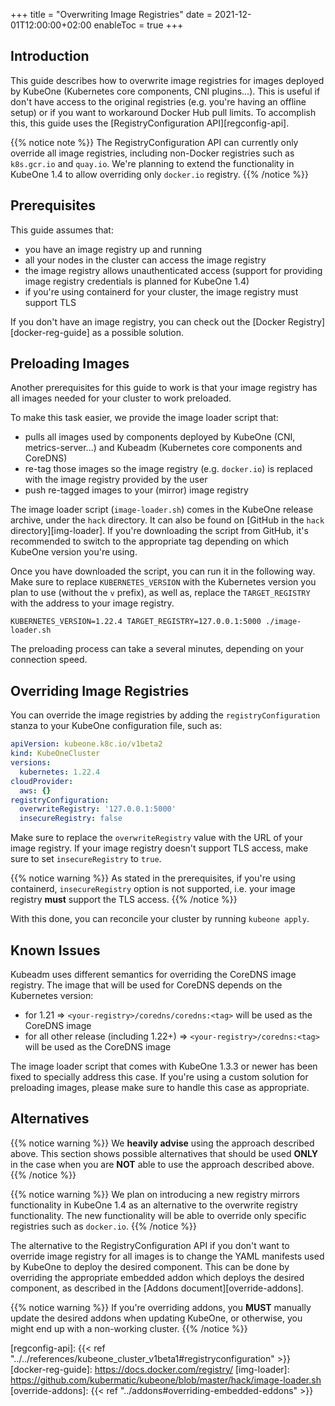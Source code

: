 +++
title = "Overwriting Image Registries"
date = 2021-12-01T12:00:00+02:00
enableToc = true
+++

## Introduction

This guide describes how to overwrite image registries for images deployed by
KubeOne (Kubernetes core components, CNI plugins...). This is useful if don't
have access to the original registries (e.g. you're having an offline setup)
or if you want to workaround Docker Hub pull limits. To accomplish this, this
guide uses the [RegistryConfiguration API][regconfig-api].

{{% notice note %}}
The RegistryConfiguration API can currently only override all image registries,
including non-Docker registries such as `k8s.gcr.io` and `quay.io`. We're
planning to extend the functionality in KubeOne 1.4 to allow overriding only
`docker.io` registry. 
{{% /notice %}}

## Prerequisites

This guide assumes that:

* you have an image registry up and running
* all your nodes in the cluster can access the image registry
* the image registry allows unauthenticated access (support for providing
  image registry credentials is planned for KubeOne 1.4)
* if you're using containerd for your cluster, the image registry must support
  TLS

If you don't have an image registry, you can check out the
[Docker Registry][docker-reg-guide] as a possible solution.

## Preloading Images

Another prerequisites for this guide to work is that your image registry has
all images needed for your cluster to work preloaded.

To make this task easier, we provide the image loader script that:

* pulls all images used by components deployed by KubeOne (CNI,
  metrics-server...) and Kubeadm (Kubernetes core components and CoreDNS)
* re-tag those images so the image registry (e.g. `docker.io`) is replaced
  with the image registry provided by the user
* push re-tagged images to your (mirror) image registry

The image loader script (`image-loader.sh`) comes in the KubeOne release
archive, under the `hack` directory. It can also be found on [GitHub in the
`hack` directory][img-loader]. If you're downloading the script from GitHub,
it's recommended to switch to the appropriate tag depending on which KubeOne
version you're using.

Once you have downloaded the script, you can run it in the following way.
Make sure to replace `KUBERNETES_VERSION` with the Kubernetes version you plan
to use (without the `v` prefix), as well as, replace the `TARGET_REGISTRY` with
the address to your image registry.

```
KUBERNETES_VERSION=1.22.4 TARGET_REGISTRY=127.0.0.1:5000 ./image-loader.sh
```

The preloading process can take a several minutes, depending on your
connection speed.

## Overriding Image Registries

You can override the image registries by adding the `registryConfiguration`
stanza to your KubeOne configuration file, such as:

```yaml
apiVersion: kubeone.k8c.io/v1beta2
kind: KubeOneCluster
versions:
  kubernetes: 1.22.4
cloudProvider:
  aws: {}
registryConfiguration:
  overwriteRegistry: '127.0.0.1:5000'
  insecureRegistry: false
```

Make sure to replace the `overwriteRegistry` value with the URL of your image
registry. If your image registry doesn't support TLS access, make sure to set
`insecureRegistry` to `true`.

{{% notice warning %}}
As stated in the prerequisites, if you're using containerd, `insecureRegistry`
option is not supported, i.e. your image registry **must** support the TLS
access.
{{% /notice %}}

With this done, you can reconcile your cluster by running `kubeone apply`.

## Known Issues

Kubeadm uses different semantics for overriding the CoreDNS image registry.
The image that will be used for CoreDNS depends on the Kubernetes version:

* for 1.21 => `<your-registry>/coredns/coredns:<tag>` will be used as the
  CoreDNS image
* for all other release (including 1.22+) => `<your-registry>/coredns:<tag>`
  will be used as the CoreDNS image

The image loader script that comes with KubeOne 1.3.3 or newer has been fixed
to specially address this case. If you're using a custom solution for
preloading images, please make sure to handle this case as appropriate.

## Alternatives

{{% notice warning %}}
We **heavily advise** using the approach described above. This section shows
possible alternatives that should be used **ONLY** in the case when you are
**NOT** able to use the approach described above.
{{% /notice %}}

{{% notice warning %}}
We plan on introducing a new registry mirrors functionality in KubeOne 1.4 as
an alternative to the overwrite registry functionality. The new functionality
will be able to override only specific registries such as `docker.io`.
{{% /notice %}}

The alternative to the RegistryConfiguration API if you don't want to override
image registry for all images is to change the YAML manifests used by KubeOne
to deploy the desired component. This can be done by overriding the appropriate
embedded addon which deploys the desired component, as described in the
[Addons document][override-addons].

{{% notice warning %}}
If you're overriding addons, you **MUST** manually update the desired addons
when updating KubeOne, or otherwise, you might end up with a non-working
cluster.
{{% /notice %}}

[regconfig-api]: {{< ref "../../references/kubeone_cluster_v1beta1#registryconfiguration" >}}
[docker-reg-guide]: https://docs.docker.com/registry/
[img-loader]: https://github.com/kubermatic/kubeone/blob/master/hack/image-loader.sh
[override-addons]: {{< ref "../addons#overriding-embedded-eddons" >}}
